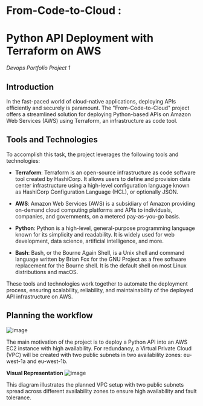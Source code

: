 # From-Code-to-Cloud : 
# Python API Deployment with Terraform on AWS
_Devops Portfolio Project 1_


## Introduction

In the fast-paced world of cloud-native applications, deploying APIs efficiently and securely is paramount. The "From-Code-to-Cloud" project offers a streamlined solution for deploying Python-based APIs on Amazon Web Services (AWS) using Terraform, an infrastructure as code tool.

## Tools and Technologies

To accomplish this task, the project leverages the following tools and technologies:

- **Terraform**: Terraform is an open-source infrastructure as code software tool created by HashiCorp. It allows users to define and provision data center infrastructure using a high-level configuration language known as HashiCorp Configuration Language (HCL), or optionally JSON.

- **AWS**: Amazon Web Services (AWS) is a subsidiary of Amazon providing on-demand cloud computing platforms and APIs to individuals, companies, and governments, on a metered pay-as-you-go basis.

- **Python**: Python is a high-level, general-purpose programming language known for its simplicity and readability. It is widely used for web development, data science, artificial intelligence, and more.

- **Bash**: Bash, or the Bourne Again Shell, is a Unix shell and command language written by Brian Fox for the GNU Project as a free software replacement for the Bourne shell. It is the default shell on most Linux distributions and macOS.

These tools and technologies work together to automate the deployment process, ensuring scalability, reliability, and maintainability of the deployed API infrastructure on AWS.


## Planning the workflow


![image](https://github.com/Suraj01Dev/From-Code-to-Cloud/assets/120789150/667516c9-4ce3-40d2-9793-94fb5aad81b1)


The main motivation of the project is to deploy a Python API into an AWS EC2 instance with high availability. For redundancy, a Virtual Private Cloud (VPC) will be created with two public subnets in two availability zones: eu-west-1a and eu-west-1b.

**Visual Representation**
![image](https://github.com/Suraj01Dev/From-Code-to-Cloud/assets/120789150/b6a3b843-5e21-4b8f-ba7e-8cce07bbd1f9)

This diagram illustrates the planned VPC setup with two public subnets spread across different availability zones to ensure high availability and fault tolerance.





















